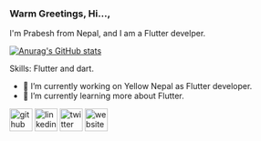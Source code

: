 ### Warm Greetings, Hi...,

 I'm Prabesh from Nepal, and I am a Flutter develper.
 
 
[![Anurag's GitHub stats](https://github-readme-stats.vercel.app/api?username=Prabesh789)](https://github.com/anuraghazra/github-readme-stats)

Skills: Flutter and dart.

- 🔭 I’m currently working on Yellow Nepal as Flutter developer. 
- 🌱 I’m currently learning more about Flutter. 


[<img src='https://cdn.jsdelivr.net/npm/simple-icons@3.0.1/icons/github.svg' alt='github' height='40'>](https://github.com/Prabesh789)  [<img src='https://cdn.jsdelivr.net/npm/simple-icons@3.0.1/icons/linkedin.svg' alt='linkedin' height='40'>](https://www.linkedin.com/in/prabesh-rai-2593b6204/)  [<img src='https://cdn.jsdelivr.net/npm/simple-icons@3.0.1/icons/twitter.svg' alt='twitter' height='40'>](https://twitter.com/Prabesh_rai567)  [<img src='https://cdn.jsdelivr.net/npm/simple-icons@3.0.1/icons/icloud.svg' alt='website' height='40'>](https://prabeshrai.com.np)  
